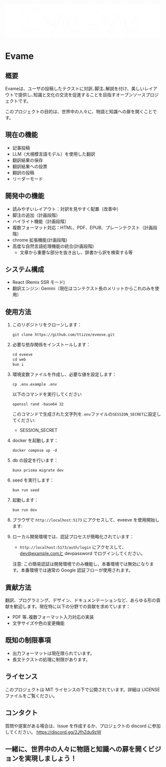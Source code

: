 ![Evame](./web/public/title-logo-dark.png)

# Evame

## 概要

Evameは、ユーザの投稿したテクストに対訳､脚注､解説を付け、美しいレイアウトで提供し､知識と文化の交流を促進することを目指すオープンソースプロジェクトです。

このプロジェクトの目的は、世界中の人々に、物語と知識への扉を開くことです。

## 現在の機能

- 記事投稿
- LLM（大規模言語モデル）を使用した翻訳
- 翻訳結果の保存
- 翻訳結果への投票
- 翻訳の投稿
- リーダーモード

## 開発中の機能

- 読みやすいレイアウト：対訳を見やすく配置（改善中）
- 脚注の追加（計画段階）
- ハイライト機能（計画段階）
- 複数フォーマット対応：HTML、PDF、EPUB、プレーンテクスト（計画段階）
- chrome 拡張機能(計画段階)
- 高度な自然言語処理機能の統合(計画段階)
  - 文章から重要な部分を抜き出し、辞書から訳を検索する等

## システム構成

- React (Remix SSR モード)
- 翻訳エンジン: Gemini（現在はコンテクスト長のメリットからこれのみを使用）

## 使用方法

1. このリポジトリをクローンします：
   ```
   git clone https://github.com/ttizze/eveeve.git
   ```
2. 必要な依存関係をインストールします：

   ```
   cd eveeve
   cd web
   bun i
   ```

3. 環境変数ファイルを作成し、必要な値を設定します：

   ```
   cp .env.example .env
   ```

   以下のコマンドを実行してください

   ```
   openssl rand -base64 32
   ```

   このコマンドで生成された文字列を`.env`ファイルの`SESSION_SECRET`に設定してください:

   - SESSION_SECRET

4. docker を起動します：
   ```
   docker compose up -d
   ```
5. db の設定を行います：
   ```
   bunx prisma migrate dev
   ```
6. seed を実行します：
   ```
   bun run seed
   ```
7. 起動します：
   ```
   bun run dev
   ```
8. ブラウザで `http://localhost:5173` にアクセスして、eveeve を使用開始します:
9. ローカル開発環境では、認証プロセスが簡略化されています：

   - `http://localhost:5173/auth/login` にアクセスして、dev@example.comと devpassword でログインしてください。

   注意: この簡易認証は開発環境でのみ機能し、本番環境では無効になります。本番環境では通常の Google 認証フローが使用されます。

## 貢献方法

翻訳、プログラミング、デザイン、ドキュメンテーションなど、あらゆる形の貢献を歓迎します。現在特に以下の分野での貢献を求めています：

- PDF 等､複数フォーマット入力対応の実装
- 文字サイズや色の変更機能

## 既知の制限事項

- 出力フォーマットは現在限られています。
- 長文テクストの処理に制限があります。

## ライセンス

このプロジェクトは MIT ライセンスの下で公開されています。詳細は LICENSE ファイルをご覧ください。

## コンタクト

質問や提案がある場合は、Issue を作成するか、プロジェクトの discord に参加してください。
https://discord.gg/2JfhZdu9zW

## 一緒に、世界中の人々に物語と知識への扉を開くビジョンを実現しましょう！
